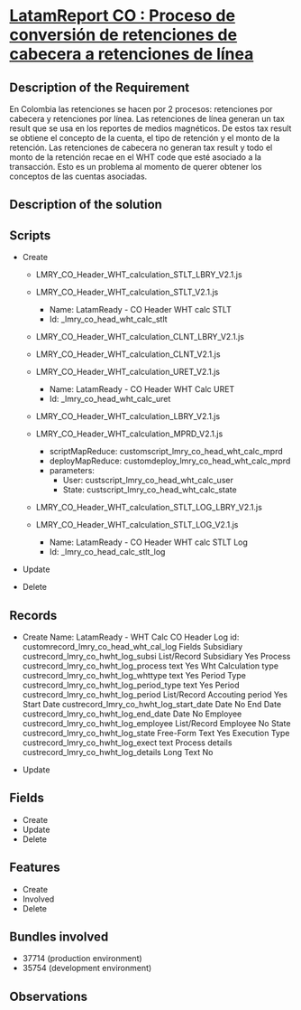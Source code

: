 # [LatamReport CO : Proceso de conversión de retenciones de cabecera a retenciones de línea](https://docs.google.com/document/d/1P9MjA5JI8RvMxJUlVrZL8JGWRH1uMkadaboHXIdARrc/edit)


## Description of the Requirement

 En Colombia las retenciones se hacen por 2 procesos: retenciones por cabecera y retenciones por línea. Las retenciones de línea generan un tax result que se usa en los reportes de medios magnéticos. De estos tax result se obtiene el concepto de la cuenta, el tipo de retención y el monto de la retención. Las retenciones de cabecera no generan tax result y todo el monto de la retención recae en el WHT code que esté asociado a la transacción. Esto es un problema al momento de querer obtener los conceptos de las cuentas asociadas.

## Description of the solution


## Scripts
+ Create

    + LMRY_CO_Header_WHT_calculation_STLT_LBRY_V2.1.js
    + LMRY_CO_Header_WHT_calculation_STLT_V2.1.js
        + Name: LatamReady - CO Header WHT calc STLT
        + Id: _lmry_co_head_wht_calc_stlt

    + LMRY_CO_Header_WHT_calculation_CLNT_LBRY_V2.1.js
    + LMRY_CO_Header_WHT_calculation_CLNT_V2.1.js

    + LMRY_CO_Header_WHT_calculation_URET_V2.1.js
        + Name: LatamReady - CO Header WHT Calc URET
        + Id: _lmry_co_head_wht_calc_uret

    + LMRY_CO_Header_WHT_calculation_LBRY_V2.1.js
    + LMRY_CO_Header_WHT_calculation_MPRD_V2.1.js
        + scriptMapReduce: customscript_lmry_co_head_wht_calc_mprd
        + deployMapReduce: customdeploy_lmry_co_head_wht_calc_mprd
        + parameters: 
            + User: custscript_lmry_co_head_wht_calc_user
            + State: custscript_lmry_co_head_wht_calc_state

    + LMRY_CO_Header_WHT_calculation_STLT_LOG_LBRY_V2.1.js
    + LMRY_CO_Header_WHT_calculation_STLT_LOG_V2.1.js
        + Name: LatamReady - CO Header WHT calc STLT Log
        + Id: _lmry_co_head_calc_stlt_log
    
+ Update

+ Delete

## Records
+ Create
    Name: LatamReady - WHT Calc CO Header Log
    id: customrecord_lmry_co_head_wht_cal_log
        Fields
            Subsidiary	        custrecord_lmry_co_hwht_log_subsi	    List/Record	Subsidiary	 	        Yes
            Process          	custrecord_lmry_co_hwht_log_process	    text	 	                        Yes
            Wht Calculation type custrecord_lmry_co_hwht_log_whttype	text	 	                        Yes
            Period Type         custrecord_lmry_co_hwht_log_period_type	    text	 	                        Yes
            Period          	custrecord_lmry_co_hwht_log_period	    List/Record	Accouting period	 	Yes
            Start Date	        custrecord_lmry_co_hwht_log_start_date	Date	 	 	                    No
            End Date	        custrecord_lmry_co_hwht_log_end_date	    Date	 	 	                    No
            Employee	        custrecord_lmry_co_hwht_log_employee	    List/Record	Employee	 	        No
            State	            custrecord_lmry_co_hwht_log_state	    Free-Form Text	 	 	            Yes
            Execution Type   custrecord_lmry_co_hwht_log_exect       text
            Process details 	custrecord_lmry_co_hwht_log_details	    Long Text	 	 	                No
        
+ Update
    

## Fields
+ Create
+ Update 
+ Delete

## Features
+ Create
+ Involved
+ Delete

## Bundles involved
+ 37714 (production environment)
+ 35754 (development environment)

## Observations

























